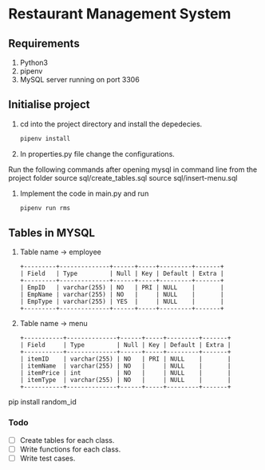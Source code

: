 # Restaurant Management System

## Requirements

1) Python3
1) pipenv
1) MySQL server running on port 3306

## Initialise project

1) cd into the project directory and install the depedecies.

    ```bash
    pipenv install
    ```

1) In properties.py file change the configurations.

Run the following commands after opening mysql in command line from the project folder 
source sql/create_tables.sql
source sql/insert-menu.sql

1) Implement the code in main.py and run

    ```bash
    pipenv run rms
    ```

## Tables in MYSQL

1) Table name -> employee

    ```
    +---------+--------------+------+-----+---------+-------+
    | Field   | Type         | Null | Key | Default | Extra |
    +---------+--------------+------+-----+---------+-------+
    | EmpID   | varchar(255) | NO   | PRI | NULL    |       |
    | EmpName | varchar(255) | NO   |     | NULL    |       |
    | EmpType | varchar(255) | YES  |     | NULL    |       |
    +---------+--------------+------+-----+---------+-------+
    ```

1) Table name -> menu

    ```
    +-----------+--------------+------+-----+---------+-------+
    | Field     | Type         | Null | Key | Default | Extra |
    +-----------+--------------+------+-----+---------+-------+
    | itemID    | varchar(255) | NO   | PRI | NULL    |       |
    | itemName  | varchar(255) | NO   |     | NULL    |       |
    | itemPrice | int          | NO   |     | NULL    |       |
    | itemType  | varchar(255) | NO   |     | NULL    |       |
    +-----------+--------------+------+-----+---------+-------+
   ```

pip install random_id
### Todo

- [ ] Create tables for each class.
- [ ] Write functions for each class.
- [ ] Write test cases.
